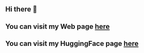 ## Hi there 👋

## You can visit my Web page [here](https://aygunvarol.github.io/)

## You can visit my HuggingFace page [here](https://huggingface.co/Aygun)

<!--
**AygunVarol/aygunvarol** is a ✨ _special_ ✨ repository because its `README.md` (this file) appears on your GitHub profile.

Here are some ideas to get you started:

- 🔭 I’m currently working on ...
- 🌱 I’m currently learning ...
- 👯 I’m looking to collaborate on ...
- 🤔 I’m looking for help with ...
- 💬 Ask me about ...
- 📫 How to reach me: ...
- 😄 Pronouns: ...
- ⚡ Fun fact: ...
-->
